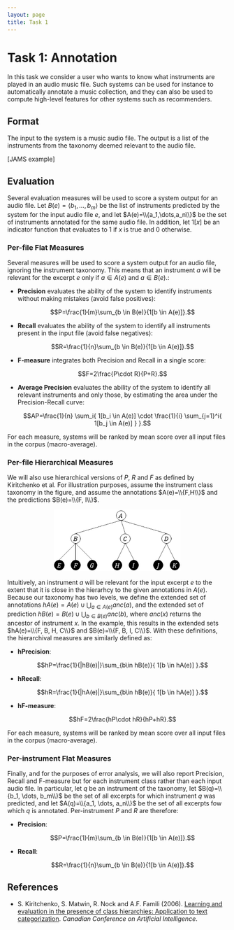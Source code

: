 ```yaml
---
layout: page
title: Task 1
---
```


# Task 1: Annotation

In this task we consider a user who wants to know what instruments are played in an audio music file.
Such systems can be used for instance to automatically annotate a music collection, and they can also be used to compute high-level features for other systems such as recommenders. 

## Format

The input to the system is a music audio file. The output is a list of the instruments from the taxonomy deemed relevant to the audio file.

[JAMS example]

## Evaluation

Several evaluation measures will be used to score a system output for an audio file.
Let $B(e)=\langle b_1,\dots,b_m \rangle$ be the list of instruments predicted by the system for the input audio file $e$, and let $A(e)=\\{a_1,\dots,a_n\\}$ be the set of instruments annotated for the same audio file. 
In addition, let $1[x]$ be an indicator function that evaluates to $1$ if $x$ is true and $0$ otherwise.

### Per-file Flat Measures

Several measures will be used to score a system output for an audio file, ignoring the instrument taxonomy. This means that an instrument $a$ will be relevant for the excerpt $e$ only if $a \in A(e)$ and $a \in B(e)$.:

- **Precision** evaluates the ability of the system to identify instruments without making mistakes (avoid false positives):

  $$P=\frac{1}{m}\sum_{b \in B(e)}{1[b \in A(e)]}.$$

- **Recall** evaluates the ability of the system to identify all instruments present in the input file (avoid false negatives):

  $$R=\frac{1}{n}\sum_{b \in B(e)}{1[b \in A(e)]}.$$

- **F-measure** integrates both Precision and Recall in a single score:

   $$F=2\frac{P\cdot R}{P+R}.$$

- **Average Precision** evaluates the ability of the system to identify all relevant instruments and only those, by estimating the area under the Precision-Recall curve:

  $$AP=\frac{1}{n} \sum_i{ 1[b_i \in A(e)] \cdot \frac{1}{i} \sum_{j=1}^i{ 1[b_j \in A(e)] } }.$$

For each measure, systems will be ranked by mean score over all input files in the corpus (macro-average).

### Per-file Hierarchical Measures

We will also use hierarchical versions of $P$, $R$ and $F$ as defined by Kiritchenko et al. For illustration purposes, assume the instrument class taxonomy in the figure, and assume the annotations $A(e)=\\{F,H\\}$ and the predictions $B(e)=\\{F, I\\}$.

<p style="text-align:center"><img src ="img/sample_taxonomy.png" /></p>

Intuitively, an instrument $a$ will be relevant for the input excerpt $e$ to the extent that it is close in the hierarhcy to the given annotations in $A(e)$. Because our taxonomy has two levels, we define the extended set of annotations $hA(e)=A(e) \cup \bigcup_{a \in A(e)}{ anc(a) }$, and the extended set of prediction $hB(e)=B(e) \cup \bigcup_{b\in B(e)}{ anc(b)}$, where $anc(x)$ returns the ancestor of instrument $x$. In the example, this results in the extended sets $hA(e)=\\{F, B, H, C\\}$ and $B(e)=\\{F, B, I, C\\}$.
With these definitions, the hierarchival measures are similarly defined as:

- **hPrecision**:
  
  $$hP=\frac{1}{|hB(e)|}\sum_{b\in hB(e)}{ 1[b \in hA(e)] }.$$

- **hRecall**:
  
  $$hR=\frac{1}{|hA(e)|}\sum_{b\in hB(e)}{ 1[b \in hA(e)] }.$$

- **hF-measure**:
  
  $$hF=2\frac{hP\cdot hR}{hP+hR}.$$

For each measure, systems will be ranked by mean score over all input files in the corpus (macro-average).

### Per-instrument Flat Measures

Finally, and for the purposes of error analysis, we will also report Precision, Recall and F-measure but for each instrument class rather than each input audio file. In particular, let $q$ be an instrument of the taxonomy, let $B(q)=\\{b_1, \dots, b_m\\}$ be the set of all excerpts for which instrument $q$ was predicted, and let $A(q)=\\{a_1, \dots, a_n\\}$ be the set of all excerpts fow which $q$ is annotated. Per-instrument $P$ and $R$ are therefore:

- **Precision**:
  
  $$P=\frac{1}{m}\sum_{b \in B(e)}{1[b \in A(e)]}.$$

- **Recall**:

  $$R=\frac{1}{n}\sum_{b \in B(e)}{1[b \in A(e)]}.$$

## References

- S. Kiritchenko, S. Matwin, R. Nock and A.F. Famili (2006). [Learning and evaluation in the presence of class hierarchies: Application to text categorization](https://pdfs.semanticscholar.org/9c4d/f411b3adb61556d37331df933256de0ce196.pdf). *Canadian Conference on Artificial Intelligence*.